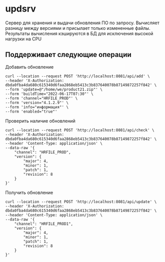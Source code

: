 # updsrv
Сервер для хранения и выдачи обновления ПО по запросу. Вычисляет разницу между версиями и присылает только измененные файлы. Результаты вычисления кэшируются в БД для исключения высокой нагрузки на CPU

## Поддерживает следующие операции

Добавить обновление

    curl --location --request POST 'http://localhost:8081/api/add' \
    --header 'X-Authorization: dbda0fba4da680c615340d6faa2868eb5413c3b837640078b87149872257f842' \
    --form 'update=@"/home/we/product21.zip"' \
    --form 'buildTime="2022-06-17T07:30"' \
    --form 'channel="HRFILE_PROD"' \
    --form 'version="4.1.2.9"' \
    --form 'info="информация"' \
    --form 'enabled="true"'
    
Проверить наличие обновлений

    curl --location --request POST 'http://localhost:8081/api/check' \
    --header 'X-Authorization: dbda0fba4da680c615340d6faa2868eb5413c3b837640078b87149872257f842' \
    --header 'Content-Type: application/json' \
    --data-raw '{
        "channel": "HRFILE_PROD",
        "version": {
            "major": 4,
            "minor": 1,
            "patch": 1,
            "revision": 8
        }
    }'

Получить обновление

    curl --location --request POST 'http://localhost:8081/api/update' \
    --header 'X-Authorization: dbda0fba4da680c615340d6faa2868eb5413c3b837640078b87149872257f842' \
    --header 'Content-Type: application/json' \
    --data-raw '{
        "channel": "HRFILE_PROD1",
        "version": {
            "major": 4,
            "minor": 1,
            "patch": 1,
            "revision": 8
        }
    }'
